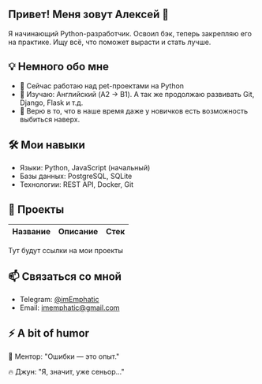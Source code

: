 ## Привет! Меня зовут Алексей 👋

Я начинающий Python-разработчик. Освоил бэк, теперь закрепляю его на практике. Ищу всё, что поможет вырасти и стать лучше.

## 💡 Немного обо мне
- 🔭 Сейчас работаю над pet-проектами на Python
- 🌱 Изучаю: Английский (A2 → B1). А так же продолжаю развивать Git, Django, Flask и т.д.
- 💬 Верю в то, что в наше время даже у новичков есть возможность выбиться наверх.

## 🛠 Мои навыки
- Языки: Python, JavaScript (начальный)
- Базы данных: PostgreSQL, SQLite
- Технологии: REST API, Docker, Git

## 📂 Проекты

| Название | Описание | Стек |
|----------|----------|------|
Тут будут ссылки на мои проекты

## 📫 Связаться со мной
- Telegram: [@imEmphatic](https://t.me/imEmphatic)
- Email: imemphatic@gmail.com

## ⚡ A bit of humor
🧘 Ментор: "Ошибки — это опыт."

🔥 Джун: "Я, значит, уже сеньор..."
